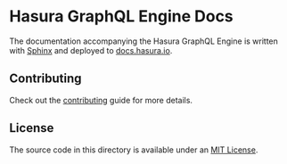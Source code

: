 # Hasura GraphQL Engine Docs

The documentation accompanying the Hasura GraphQL Engine is written with
[Sphinx](http://www.sphinx-doc.org/en/master/) and deployed to
[docs.hasura.io](https://docs.hasura.io).

## Contributing

Check out the [contributing](CONTRIBUTING.md) guide for more details.

## License

The source code in this directory is available under an [MIT License](../LICENSE-community).
